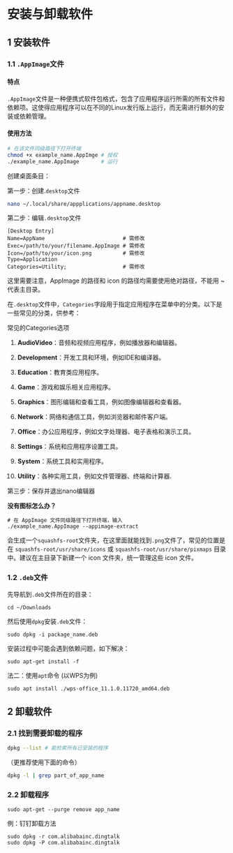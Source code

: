 # 安装与卸载软件

## 1 安装软件

### 1.1 `.AppImage`文件

#### 特点

`.AppImage`文件是一种便携式软件包格式，包含了应用程序运行所需的所有文件和依赖项。这使得应用程序可以在不同的Linux发行版上运行，而无需进行额外的安装或依赖管理。

#### 使用方法

```bash
# 在该文件同级路径下打开终端
chmod +x example_name.AppImge # 授权
./example_name.AppImage       # 运行
```
创建桌面条目：

第一步：创建.`desktop`文件

```bash 
nano ~/.local/share/appplications/appname.desktop
```

第二步：编辑`.desktop`文件

```plaintext
[Desktop Entry]
Name=AppName                         # 需修改
Exec=/path/to/your/filename.AppImage # 需修改
Icon=/path/to/your/icon.png          # 需修改
Type=Application
Categories=Utility;                  # 需修改
```

这里需要注意，AppImage 的路径和 icon 的路径均需要使用绝对路径，不能用 \~ 代表主目录。

在`.desktop`文件中，`Categories`字段用于指定应用程序在菜单中的分类。以下是一些常见的分类，供参考：

常见的Categories选项

1. **AudioVideo**：音频和视频应用程序，例如播放器和编辑器。

2. **Development**：开发工具和环境，例如IDE和编译器。

3. **Education**：教育类应用程序。

4. **Game**：游戏和娱乐相关应用程序。

5. **Graphics**：图形编辑和查看工具，例如图像编辑器和查看器。

6. **Network**：网络和通信工具，例如浏览器和邮件客户端。

7. **Office**：办公应用程序，例如文字处理器、电子表格和演示工具。

8. **Settings**：系统和应用程序设置工具。

9. **System**：系统工具和实用程序。

10. **Utility**：各种实用工具，例如文件管理器、终端和计算器.

第三步：保存并退出nano编辑器

**没有图标怎么办？**

```shell
# 在 AppImage 文件同级路径下打开终端，输入
./example_name.AppImage --appimage-extract
```

会生成一个`squashfs-root`文件夹，在这里面就能找到`.png`文件了，常见的位置是在 `squashfs-root/usr/share/icons` 或 `squashfs-root/usr/share/pixmaps` 目录中。建议在主目录下新建一个 icon 文件夹，统一管理这些 icon 文件。

### 1.2  `.deb`文件

先导航到`.deb`文件所在的目录：

```shell
cd ~/Downloads
```

然后使用`dpkg`安装`.deb`文件：

```shell
sudo dpkg -i package_name.deb
```

安装过程中可能会遇到依赖问题，如下解决：

```shell
sudo apt-get install -f
```

法二：使用`apt`命令 (以WPS为例)

```shell
sudo apt install ./wps-office_11.1.0.11720_amd64.deb
```

## 2 卸载软件

### 2.1 找到需要卸载的程序

```bash
dpkg --list # 能检索所有已安装的程序
```

（更推荐使用下面的命令）

```bash
dpkg -l | grep part_of_app_name
```

### 2.2 卸载程序

```shell
sudo apt-get --purge remove app_name
```

例：钉钉卸载方法

```
sudo dpkg -r com.alibabainc.dingtalk
sudo dpkg -P com.alibabainc.dingtalk
```